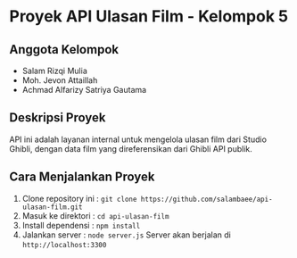 # Proyek API Ulasan Film - Kelompok 5

## Anggota Kelompok
- Salam Rizqi Mulia
- Moh. Jevon Attaillah
- Achmad Alfarizy Satriya Gautama

## Deskripsi Proyek
API ini adalah layanan internal untuk mengelola ulasan film dari Studio Ghibli, dengan data film yang direferensikan dari Ghibli API publik.

## Cara Menjalankan Proyek
1. Clone repository ini : `git clone https://github.com/salambaee/api-ulasan-film.git`
2. Masuk ke direktori : `cd api-ulasan-film`
3. Install dependensi : `npm install`
4. Jalankan server : `node server.js`
Server akan berjalan di `http://localhost:3300`
